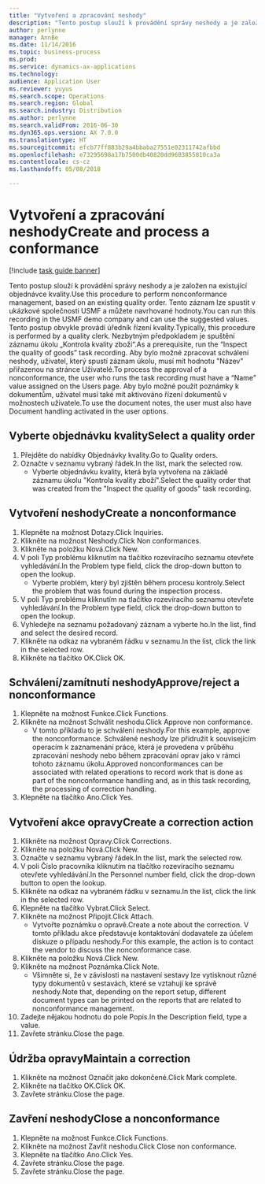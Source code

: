 ```yaml
---
title: "Vytvoření a zpracování neshody"
description: "Tento postup slouží k provádění správy neshody a je založen na existující objednávce kvality."
author: perlynne
manager: AnnBe
ms.date: 11/14/2016
ms.topic: business-process
ms.prod: 
ms.service: dynamics-ax-applications
ms.technology: 
audience: Application User
ms.reviewer: yuyus
ms.search.scope: Operations
ms.search.region: Global
ms.search.industry: Distribution
ms.author: perlynne
ms.search.validFrom: 2016-06-30
ms.dyn365.ops.version: AX 7.0.0
ms.translationtype: HT
ms.sourcegitcommit: efcb77ff883b29a4bbaba27551e02311742afbbd
ms.openlocfilehash: e73295698a17b7500db40820dd9603855810ca3a
ms.contentlocale: cs-cz
ms.lasthandoff: 05/08/2018

---
```

# <a name="create-and-process-a-conformance"></a><span data-ttu-id="7247d-103">Vytvoření a zpracování neshody</span><span class="sxs-lookup"><span data-stu-id="7247d-103">Create and process a conformance</span></span>

[!include [task guide banner](../../includes/task-guide-banner.md)]

<span data-ttu-id="7247d-104">Tento postup slouží k provádění správy neshody a je založen na existující objednávce kvality.</span><span class="sxs-lookup"><span data-stu-id="7247d-104">Use this procedure to perform nonconformance management, based on an existing quality order.</span></span> <span data-ttu-id="7247d-105">Tento záznam lze spustit v ukázkové společnosti USMF a můžete navrhované hodnoty.</span><span class="sxs-lookup"><span data-stu-id="7247d-105">You can run this recording in the USMF demo company and can use the suggested values.</span></span> <span data-ttu-id="7247d-106">Tento postup obvykle provádí úředník řízení kvality.</span><span class="sxs-lookup"><span data-stu-id="7247d-106">Typically, this procedure is performed by a quality clerk.</span></span>  <span data-ttu-id="7247d-107">Nezbytným předpokladem je spuštění záznamu úkolu „Kontrola kvality zboží“.</span><span class="sxs-lookup"><span data-stu-id="7247d-107">As a prerequisite, run the “Inspect the quality of goods” task recording.</span></span> <span data-ttu-id="7247d-108">Aby bylo možné zpracovat schválení neshody, uživatel, který spustí záznam úkolu, musí mít hodnotu "Název" přiřazenou na stránce Uživatelé.</span><span class="sxs-lookup"><span data-stu-id="7247d-108">To process the approval of a nonconformance, the user who runs the task recording must have a “Name” value assigned on the Users page.</span></span> <span data-ttu-id="7247d-109">Aby bylo možné použít poznámky k dokumentům, uživatel musí také mít aktivováno řízení dokumentů v možnostech uživatele.</span><span class="sxs-lookup"><span data-stu-id="7247d-109">To use the document notes, the user must also have Document handling activated in the user options.</span></span>


## <a name="select-a-quality-order"></a><span data-ttu-id="7247d-110">Vyberte objednávku kvality</span><span class="sxs-lookup"><span data-stu-id="7247d-110">Select a quality order</span></span>
1. <span data-ttu-id="7247d-111">Přejděte do nabídky Objednávky kvality.</span><span class="sxs-lookup"><span data-stu-id="7247d-111">Go to Quality orders.</span></span>
2. <span data-ttu-id="7247d-112">Označte v seznamu vybraný řádek.</span><span class="sxs-lookup"><span data-stu-id="7247d-112">In the list, mark the selected row.</span></span>
    * <span data-ttu-id="7247d-113">Vyberte objednávku kvality, která byla vytvořena na základě záznamu úkolu "Kontrola kvality zboží".</span><span class="sxs-lookup"><span data-stu-id="7247d-113">Select the quality order that was created from the "Inspect the quality of goods" task recording.</span></span>  

## <a name="create-a-nonconformance"></a><span data-ttu-id="7247d-114">Vytvoření neshody</span><span class="sxs-lookup"><span data-stu-id="7247d-114">Create a nonconformance</span></span>
1. <span data-ttu-id="7247d-115">Klepněte na možnost Dotazy.</span><span class="sxs-lookup"><span data-stu-id="7247d-115">Click Inquiries.</span></span>
2. <span data-ttu-id="7247d-116">Klikněte na možnost Neshody.</span><span class="sxs-lookup"><span data-stu-id="7247d-116">Click Non conformances.</span></span>
3. <span data-ttu-id="7247d-117">Klikněte na položku Nová.</span><span class="sxs-lookup"><span data-stu-id="7247d-117">Click New.</span></span>
4. <span data-ttu-id="7247d-118">V poli Typ problému kliknutím na tlačítko rozevíracího seznamu otevřete vyhledávání.</span><span class="sxs-lookup"><span data-stu-id="7247d-118">In the Problem type field, click the drop-down button to open the lookup.</span></span>
    * <span data-ttu-id="7247d-119">Vyberte problém, který byl zjištěn během procesu kontroly.</span><span class="sxs-lookup"><span data-stu-id="7247d-119">Select the problem that was found during the inspection process.</span></span>  
5. <span data-ttu-id="7247d-120">V poli Typ problému kliknutím na tlačítko rozevíracího seznamu otevřete vyhledávání.</span><span class="sxs-lookup"><span data-stu-id="7247d-120">In the Problem type field, click the drop-down button to open the lookup.</span></span>
6. <span data-ttu-id="7247d-121">Vyhledejte na seznamu požadovaný záznam a vyberte ho.</span><span class="sxs-lookup"><span data-stu-id="7247d-121">In the list, find and select the desired record.</span></span>
7. <span data-ttu-id="7247d-122">Klikněte na odkaz na vybraném řádku v seznamu.</span><span class="sxs-lookup"><span data-stu-id="7247d-122">In the list, click the link in the selected row.</span></span>
8. <span data-ttu-id="7247d-123">Klikněte na tlačítko OK.</span><span class="sxs-lookup"><span data-stu-id="7247d-123">Click OK.</span></span>

## <a name="approvereject-a-nonconformance"></a><span data-ttu-id="7247d-124">Schválení/zamítnutí neshody</span><span class="sxs-lookup"><span data-stu-id="7247d-124">Approve/reject a nonconformance</span></span>
1. <span data-ttu-id="7247d-125">Klepněte na možnost Funkce.</span><span class="sxs-lookup"><span data-stu-id="7247d-125">Click Functions.</span></span>
2. <span data-ttu-id="7247d-126">Klikněte na možnost Schválit neshodu.</span><span class="sxs-lookup"><span data-stu-id="7247d-126">Click Approve non conformance.</span></span>
    * <span data-ttu-id="7247d-127">V tomto příkladu to je schválení neshody.</span><span class="sxs-lookup"><span data-stu-id="7247d-127">For this example, approve the nonconformance.</span></span> <span data-ttu-id="7247d-128">Schválené neshody lze přidružit k souvisejícím operacím k zaznamenání práce, která je provedena v průběhu zpracování neshody nebo během zpracování oprav jako v rámci tohoto záznamu úkolu.</span><span class="sxs-lookup"><span data-stu-id="7247d-128">Approved nonconformances can be associated with related operations to record work that is done as part of the nonconformance handling and, as in this task recording, the processing of correction handling.</span></span>  
3. <span data-ttu-id="7247d-129">Klepněte na tlačítko Ano.</span><span class="sxs-lookup"><span data-stu-id="7247d-129">Click Yes.</span></span>

## <a name="create-a-correction-action"></a><span data-ttu-id="7247d-130">Vytvoření akce opravy</span><span class="sxs-lookup"><span data-stu-id="7247d-130">Create a correction action</span></span>
1. <span data-ttu-id="7247d-131">Klikněte na možnost Opravy.</span><span class="sxs-lookup"><span data-stu-id="7247d-131">Click Corrections.</span></span>
2. <span data-ttu-id="7247d-132">Klikněte na položku Nová.</span><span class="sxs-lookup"><span data-stu-id="7247d-132">Click New.</span></span>
3. <span data-ttu-id="7247d-133">Označte v seznamu vybraný řádek.</span><span class="sxs-lookup"><span data-stu-id="7247d-133">In the list, mark the selected row.</span></span>
4. <span data-ttu-id="7247d-134">V poli Číslo pracovníka kliknutím na tlačítko rozevíracího seznamu otevřete vyhledávání.</span><span class="sxs-lookup"><span data-stu-id="7247d-134">In the Personnel number field, click the drop-down button to open the lookup.</span></span>
5. <span data-ttu-id="7247d-135">Klikněte na odkaz na vybraném řádku v seznamu.</span><span class="sxs-lookup"><span data-stu-id="7247d-135">In the list, click the link in the selected row.</span></span>
6. <span data-ttu-id="7247d-136">Klepněte na tlačítko Vybrat.</span><span class="sxs-lookup"><span data-stu-id="7247d-136">Click Select.</span></span>
7. <span data-ttu-id="7247d-137">Klikněte na možnost Připojit.</span><span class="sxs-lookup"><span data-stu-id="7247d-137">Click Attach.</span></span>
    * <span data-ttu-id="7247d-138">Vytvořte poznámku o opravě.</span><span class="sxs-lookup"><span data-stu-id="7247d-138">Create a note about the correction.</span></span> <span data-ttu-id="7247d-139">V tomto příkladu akce představuje kontaktování dodavatele za účelem diskuze o případu neshody.</span><span class="sxs-lookup"><span data-stu-id="7247d-139">For this example, the action is to contact the vendor to discuss the nonconformance case.</span></span>  
8. <span data-ttu-id="7247d-140">Klikněte na položku Nová.</span><span class="sxs-lookup"><span data-stu-id="7247d-140">Click New.</span></span>
9. <span data-ttu-id="7247d-141">Klikněte na možnost Poznámka.</span><span class="sxs-lookup"><span data-stu-id="7247d-141">Click Note.</span></span>
    * <span data-ttu-id="7247d-142">Všimněte si, že v závislosti na nastavení sestavy lze vytisknout různé typy dokumentů v sestavách, které se vztahují ke správě neshody.</span><span class="sxs-lookup"><span data-stu-id="7247d-142">Note that, depending on the report setup, different document types can be printed on the reports that are related to nonconformance management.</span></span>  
10. <span data-ttu-id="7247d-143">Zadejte nějakou hodnotu do pole Popis.</span><span class="sxs-lookup"><span data-stu-id="7247d-143">In the Description field, type a value.</span></span>
11. <span data-ttu-id="7247d-144">Zavřete stránku.</span><span class="sxs-lookup"><span data-stu-id="7247d-144">Close the page.</span></span>

## <a name="maintain-a-correction"></a><span data-ttu-id="7247d-145">Údržba opravy</span><span class="sxs-lookup"><span data-stu-id="7247d-145">Maintain a correction</span></span>
1. <span data-ttu-id="7247d-146">Klikněte na možnost Označit jako dokončené.</span><span class="sxs-lookup"><span data-stu-id="7247d-146">Click Mark complete.</span></span>
2. <span data-ttu-id="7247d-147">Klikněte na tlačítko OK.</span><span class="sxs-lookup"><span data-stu-id="7247d-147">Click OK.</span></span>
3. <span data-ttu-id="7247d-148">Zavřete stránku.</span><span class="sxs-lookup"><span data-stu-id="7247d-148">Close the page.</span></span>

## <a name="close-a-nonconformance"></a><span data-ttu-id="7247d-149">Zavření neshody</span><span class="sxs-lookup"><span data-stu-id="7247d-149">Close a nonconformance</span></span>
1. <span data-ttu-id="7247d-150">Klepněte na možnost Funkce.</span><span class="sxs-lookup"><span data-stu-id="7247d-150">Click Functions.</span></span>
2. <span data-ttu-id="7247d-151">Klikněte na možnost Zavřít neshodu.</span><span class="sxs-lookup"><span data-stu-id="7247d-151">Click Close non conformance.</span></span>
3. <span data-ttu-id="7247d-152">Klepněte na tlačítko Ano.</span><span class="sxs-lookup"><span data-stu-id="7247d-152">Click Yes.</span></span>
4. <span data-ttu-id="7247d-153">Zavřete stránku.</span><span class="sxs-lookup"><span data-stu-id="7247d-153">Close the page.</span></span>
5. <span data-ttu-id="7247d-154">Zavřete stránku.</span><span class="sxs-lookup"><span data-stu-id="7247d-154">Close the page.</span></span>

